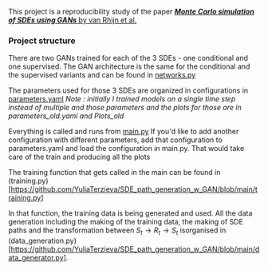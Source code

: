 This project is a reproducibility study of the paper 
[**_Monte Carlo simulation of SDEs using GANs_** by van Rhijn et al.](https://link.springer.com/article/10.1007/s13160-022-00534-x)


### Project structure

There are two GANs trained for each of the 3 SDEs - one conditional and one supervised. 
The GAN architecture is the same for the conditional and the supervised variants and can be found in [networks.py](https://github.com/YuliaTerzieva/SDE_path_generation_w_GAN/blob/main/networks.py)

The parameters used for those 3 SDEs are organized in configurations in [parameters.yaml](https://github.com/YuliaTerzieva/SDE_path_generation_w_GAN/blob/main/parameters.yaml) 
_Note : initially I trained models on a single time step instead of multiple and those parameters and the plots for those are in parameters_old.yaml and Plots_old_

Everything is called and runs from [main.py](https://github.com/YuliaTerzieva/SDE_path_generation_w_GAN/blob/main/main.py)
If you'd like to add another configuration with different parameters, add that configuration to parameters.yaml and load the configuration in main.py. 
That would take care of the train and producing all the plots

The training function that gets called in the  main can be found in (training.py)[https://github.com/YuliaTerzieva/SDE_path_generation_w_GAN/blob/main/training.py]

In that function, the training data is being generated and used. All the data generation including the making of the training data, 
the making of SDE paths and the transformation between $S_t \rightarrow R_t \rightarrow S_t$ isorganised in (data_generation.py)[https://github.com/YuliaTerzieva/SDE_path_generation_w_GAN/blob/main/data_generator.py]. 
